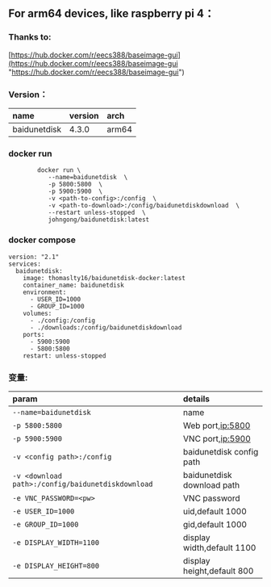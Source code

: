 ## For arm64 devices, like raspberry pi 4：

### Thanks to:

[https://hub.docker.com/r/eecs388/baseimage-gui](https://hub.docker.com/r/eecs388/baseimage-gui "https://hub.docker.com/r/eecs388/baseimage-gui")                                       

### Version：

|name|version|arch|
|:-|:-|:-|
|baidunetdisk|4.3.0|arm64|

### docker run

```
        docker run \
           --name=baidunetdisk  \
           -p 5800:5800  \
           -p 5900:5900  \
           -v <path-to-config>:/config  \
           -v <path-to-download>:/config/baidunetdiskdownload  \
           --restart unless-stopped  \
           johngong/baidunetdisk:latest
```
           
### docker compose

```
version: "2.1"
services:
  baidunetdisk:
    image: thomaslty16/baidunetdisk-docker:latest
    container_name: baidunetdisk
    environment:
      - USER_ID=1000
      - GROUP_ID=1000
    volumes:
      - ./config:/config
      - ./downloads:/config/baidunetdiskdownload
    ports:
      - 5900:5900
      - 5800:5800
    restart: unless-stopped
```

### 变量:

|param|details|
|:-|:-|
| `--name=baidunetdisk` |name|
| `-p 5800:5800` |Web port,[ip:5800](ip:5800)|
| `-p 5900:5900` |VNC port,[ip:5900](ip:5900)|
| `-v <config path>:/config` |baidunetdisk config path|
| `-v <download path>:/config/baidunetdiskdownload` |baidunetdisk download path|
| `-e VNC_PASSWORD=<pw>` |VNC password|
| `-e USER_ID=1000` |uid,default 1000|
| `-e GROUP_ID=1000` |gid,default 1000|
| `-e DISPLAY_WIDTH=1100` |display width,default 1100|
| `-e DISPLAY_HEIGHT=800` |display height,default 800|                                

